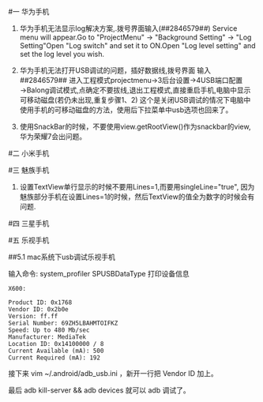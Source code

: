 #一 华为手机

1. 华为手机无法显示log解决方案,.拨号界面输入(*#*#2846579#*#*) Service menu will appear.Go to "ProjectMenu" -> "Background Setting" -> "Log Setting"Open "Log switch" and set it to ON.Open "Log level setting" and set the log level you wish.

2. 华为手机无法打开USB调试的问题，插好数据线,拨号界面 输入 ##2846579## 进入工程模式projectmenu→3后台设置→4USB端口配置→Balong调试模式,点确定不要拔线,退出工程模式,直接重启手机,电脑中显示可移动磁盘(若仍未出现,重复步骤1、2)
这个是关闭USB调试的情况下电脑中使用手机的可移动磁盘的方法，使用后下拉菜单中usb选项也回来了。

3. 使用SnackBar的时候，不要使用view.getRootView()作为snackbar的view,华为荣耀7会出问题。

#二 小米手机

#三 魅族手机

1. 设置TextView单行显示的时候不要用Lines=1,而要用singleLine="true", 因为魅族部分手机在设置Lines=1的时候，然后TextView的值全为数字的时候会有问题.

#四 三星手机

#五 乐视手机

##5.1 mac系统下usb调试乐视手机

输入命令: system_profiler SPUSBDataType 打印设备信息

```
X600:

Product ID: 0x1768
Vendor ID: 0x2b0e
Version: ff.ff
Serial Number: 69ZH5LBAHMTOIFKZ
Speed: Up to 480 Mb/sec
Manufacturer: MediaTek
Location ID: 0x14100000 / 8
Current Available (mA): 500
Current Required (mA): 192
```

接下来 vim ~/.android/adb_usb.ini ，新开一行把 Vendor ID 加上。

最后 adb kill-server && adb devices 就可以 adb 调试了。